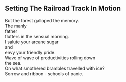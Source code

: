 Setting The Railroad Track In Motion
------------------------------------
But the forest galloped the memory.  
The manly  
father  
flutters in the sensual morning.  
I salute your arcane sugar  
and  
envy your friendly pride.  
Wave of wave of productivities rolling down  
the sea.  
On what smothered brambles travelled with ice?  
Sorrow and ribbon - schools of panic.  
